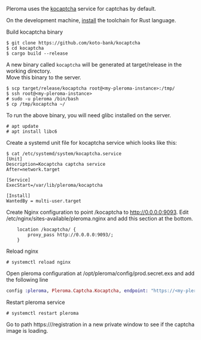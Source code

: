 Pleroma uses the [kocaptcha](https://github.com/koto-bank/kocaptcha) service for captchas by default.

On the development machine, [install](https://www.rust-lang.org/tools/install) the toolchain for Rust language.

Build kocaptcha binary
```
$ git clone https://github.com/koto-bank/kocaptcha
$ cd kocaptcha
$ cargo build --release
```

A new binary called `kocaptcha` will be generated at target/release in the working directory.  
Move this binary to the server.
```
$ scp target/release/kocaptcha root@<my-pleroma-instance>:/tmp/
$ ssh root@<my-pleroma-instance>
# sudo -u pleroma /bin/bash
$ cp /tmp/kocaptcha ~/
```

To run the above binary, you will need glibc installed on the server.
```
# apt update
# apt install libc6
```

Create a systemd unit file for kocaptcha service which looks like this:
```
$ cat /etc/systemd/system/kocaptcha.service
[Unit]
Description=Kocaptcha captcha service
After=network.target

[Service]
ExecStart=/var/lib/pleroma/kocaptcha

[Install]
WantedBy = multi-user.target
```

Create Nginx configuration to point /kocaptcha to http://0.0.0.0:9093.
Edit /etc/nginx/sites-available/pleroma.nginx and add this section at the bottom.
```
    location /kocaptcha/ {
        proxy_pass http://0.0.0.0:9093/;
    }
```

Reload nginx
```
# systemctl reload nginx
```

Open pleroma configuration at /opt/pleroma/config/prod.secret.exs and add the following line
```elixir
config :pleroma, Pleroma.Captcha.Kocaptcha, endpoint: "https://<my-pleroma-instance>/kocaptcha"
```

Restart pleroma service
```
# systemctl restart pleroma
```

Go to path https://<my-pleroma-instance>/registration in a new private window to see if the captcha image is loading.

